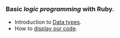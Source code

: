 ### Basic _logic programming_ with **Ruby**.

* Introduction to [Data types](https://github.com/sarashb/ruby-lewagon/blob/main/data-types.md).
* How to [display our code](https://github.com/sarashb/ruby-lewagon/blob/main/displaying-code.md).
